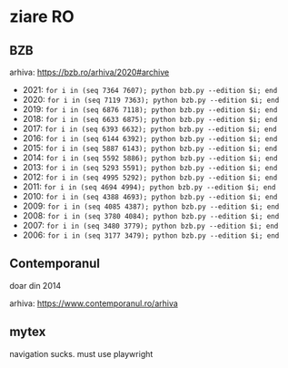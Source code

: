 # ziare RO

## BZB

arhiva: https://bzb.ro/arhiva/2020#archive

- 2021: `for i in (seq 7364 7607); python bzb.py --edition $i; end`
- 2020: `for i in (seq 7119 7363); python bzb.py --edition $i; end`
- 2019: `for i in (seq 6876 7118); python bzb.py --edition $i; end`
- 2018: `for i in (seq 6633 6875); python bzb.py --edition $i; end`
- 2017: `for i in (seq 6393 6632); python bzb.py --edition $i; end`
- 2016: `for i in (seq 6144 6392); python bzb.py --edition $i; end`
- 2015: `for i in (seq 5887 6143); python bzb.py --edition $i; end`
- 2014: `for i in (seq 5592 5886); python bzb.py --edition $i; end`
- 2013: `for i in (seq 5293 5591); python bzb.py --edition $i; end`
- 2012: `for i in (seq 4995 5292); python bzb.py --edition $i; end`
- 2011: `for i in (seq 4694 4994); python bzb.py --edition $i; end`
- 2010: `for i in (seq 4388 4693); python bzb.py --edition $i; end`
- 2009: `for i in (seq 4085 4387); python bzb.py --edition $i; end`
- 2008: `for i in (seq 3780 4084); python bzb.py --edition $i; end`
- 2007: `for i in (seq 3480 3779); python bzb.py --edition $i; end`
- 2006: `for i in (seq 3177 3479); python bzb.py --edition $i; end`

## Contemporanul

doar din 2014

arhiva: https://www.contemporanul.ro/arhiva

## mytex

navigation sucks. must use playwright
